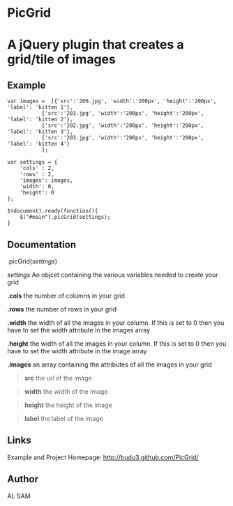 PicGrid
============
A jQuery plugin that creates a grid/tile of images
=====================================================


Example
---------

    var images =  [{'src':'200.jpg', 'width':'200px', 'height':'200px', 'label': 'kitten 1'},
               {'src':'201.jpg', 'width':'200px', 'height':'200px', 'label': 'kitten 2'},
               {'src':'202.jpg', 'width':'200px', 'height':'200px', 'label': 'kitten 3'},
               {'src':'203.jpg', 'width':'200px', 'height':'200px', 'label': 'kitten 4'}
               ];

    var settings = {
		'cols' : 2,
  		'rows' : 2,
   		'images': images,
  		'width': 0,
   		'height': 0
    };

    $(document).ready(function(){
		$("#main").picGrid(settings);
    }

Documentation
---------------

.picGrid(_settings_)

_settings_ An objcet containing the various variables needed to create your grid

**.cols** the number of columns in your grid

**.rows** the number of rows in your grid

**.width** the width of all the images in your column. If this is set to 0 then you have to set the width attribute in the images array

**.height** the width of all the images in your column. If this is set to 0 then you have to set the width attribute in the image array

 **.images** an array containing the attributes of all the images in your grid

 > **src** the url of the image

  >**width** the width of the image

  >**height** the height of the image

  >**label** the label of the image

Links
------
Example and Project Homepage: <http://budu3.github.com/PicGrid/>

Author
-------
AL SAM
